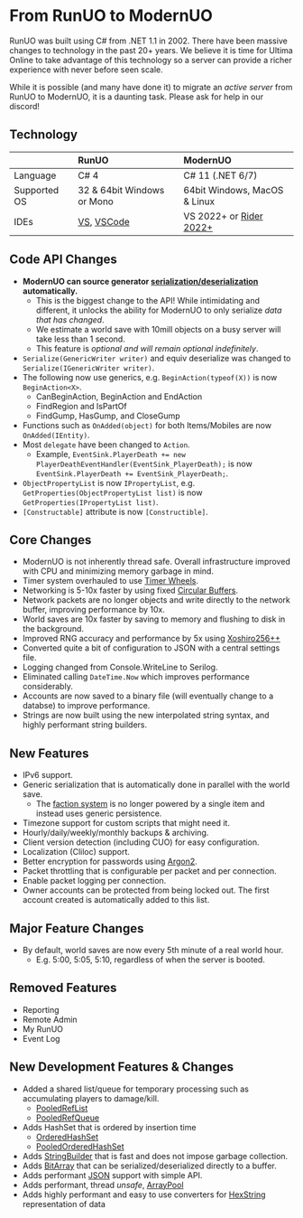 # From RunUO to ModernUO
RunUO was built using C# from .NET 1.1 in 2002. There have been massive changes to technology in the past 20+ years.
We believe it is time for Ultima Online to take advantage of this technology so a server can provide a richer experience with never before seen scale.

While it is possible (and many have done it) to migrate an _active server_ from RunUO to ModernUO, it is a daunting task.
Please ask for help in our discord!

## Technology
|              | RunUO                                                                                                 | ModernUO                                                    |
|:-------------|:------------------------------------------------------------------------------------------------------|:------------------------------------------------------------|
| Language     | C# 4                                                                                                  | C# 11 (.NET 6/7)                                            |
| Supported OS | 32 & 64bit Windows or Mono                                                                            | 64bit Windows, MacOS & Linux                                |
| IDEs         | [VS](https://visualstudio.microsoft.com/downloads/), [VSCode](https://code.visualstudio.com/download) | VS 2022+ or [Rider 2022+](https://www.jetbrains.com/rider/) |

## Code API Changes
* **ModernUO can source generator [serialization/deserialization](https://github.com/modernuo/SerializationGenerator#basic-usage) automatically.**
  * This is the biggest change to the API! While intimidating and different, it unlocks the ability for ModernUO to only serialize _data that has changed_.
  * We estimate a world save with 10mill objects on a busy server will take less than 1 second.
  * This feature is _optional and will remain optional indefinitely_.
* `Serialize(GenericWriter writer)` and equiv deserialize was changed to `Serialize(IGenericWriter writer)`.
* The following now use generics, e.g. `BeginAction(typeof(X))` is now `BeginAction<X>`.
  * CanBeginAction, BeginAction and EndAction
  * FindRegion and IsPartOf
  * FindGump, HasGump, and CloseGump
* Functions such as `OnAdded(object)` for both Items/Mobiles are now `OnAdded(IEntity)`.
* Most `delegate` have been changed to `Action`.
  * Example, `EventSink.PlayerDeath += new PlayerDeathEventHandler(EventSink_PlayerDeath);` is now `EventSink.PlayerDeath += EventSink_PlayerDeath;`.
* `ObjectPropertyList` is now `IPropertyList`, e.g. `GetProperties(ObjectPropertyList list)` is now `GetProperties(IPropertyList list)`.
* `[Constructable]` attribute is now `[Constructible]`.

## Core Changes
* ModernUO is not inherently thread safe. Overall infrastructure improved with CPU and minimizing memory garbage in mind.
* Timer system overhauled to use [Timer Wheels](http://www.cs.columbia.edu/~nahum/w6998/papers/sosp87-timing-wheels.pdf).
* Networking is 5-10x faster by using fixed [Circular Buffers](https://en.wikipedia.org/wiki/Circular_buffer).
* Network packets are no longer objects and write directly to the network buffer, improving performance by 10x.
* World saves are 10x faster by saving to memory and flushing to disk in the background.
* Improved RNG accuracy and performance by 5x using [Xoshiro256++](https://prng.di.unimi.it/)
* Converted quite a bit of configuration to JSON with a central settings file.
* Logging changed from Console.WriteLine to Serilog.
* Eliminated calling `DateTime.Now` which improves performance considerably.
* Accounts are now saved to a binary file (will eventually change to a databse) to improve performance.
* Strings are now built using the new interpolated string syntax, and highly performant string builders.

## New Features
* IPv6 support.
* Generic serialization that is automatically done in parallel with the world save.
  * The [faction system](https://github.com/modernuo/ModernUO/blob/7adf52ef48df7ae2b034c27e67b0c332b37fb053/Projects/UOContent/Engines/Factions/Core/FactionSystem.cs#L15) is no longer powered by a single item and instead uses generic persistence.
* Timezone support for custom scripts that might need it.
* Hourly/daily/weekly/monthly backups & archiving.
* Client version detection (including CUO) for easy configuration.
* Localization (Cliloc) support.
* Better encryption for passwords using [Argon2](https://en.wikipedia.org/wiki/Argon2).
* Packet throttling that is configurable per packet and per connection.
* Enable packet logging per connection.
* Owner accounts can be protected from being locked out. The first account created is automatically added to this list.

## Major Feature Changes
* By default, world saves are now every 5th minute of a real world hour.
  * E.g. 5:00, 5:05, 5:10, regardless of when the server is booted.

## Removed Features
* Reporting
* Remote Admin
* My RunUO
* Event Log

## New Development Features & Changes
* Added a shared list/queue for temporary processing such as accumulating players to damage/kill.
  * [PooledRefList](https://github.com/modernuo/ModernUO/blob/main/Projects/Server/Collections/PooledRefList.cs)
  * [PooledRefQueue](https://github.com/modernuo/ModernUO/blob/main/Projects/Server/Collections/PooledRefQueue.cs)
* Adds HashSet that is ordered by insertion time
  * [OrderedHashSet](https://github.com/modernuo/ModernUO/blob/main/Projects/Server/Collections/OrderedHashSet.cs)
  * [PooledOrderedHashSet](https://github.com/modernuo/ModernUO/blob/main/Projects/Server/Collections/PooledOrderedHashSet.cs)
* Adds [StringBuilder](https://github.com/modernuo/ModernUO/blob/main/Projects/Server/Buffers/ValueStringBuilder.cs) that is fast and does not impose garbage collection.
* Adds [BitArray](https://github.com/modernuo/ModernUO/blob/main/Projects/Server/Collections/BitArray.cs) that can be serialized/deserialized directly to a buffer.
* Adds performant [JSON](https://github.com/modernuo/ModernUO/blob/main/Projects/Server/Json/JsonConfig.cs) support with simple API.
* Adds performant, thread _unsafe_, [ArrayPool](https://github.com/modernuo/ModernUO/blob/main/Projects/Server/Buffers/STArrayPool.cs)
* Adds highly performant and easy to use converters for [HexString](https://github.com/modernuo/ModernUO/blob/main/Projects/Server/Text/HexStringConverter.cs) representation of data
